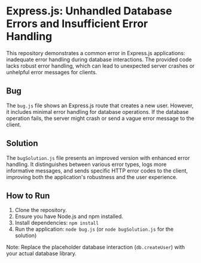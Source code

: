 # Express.js: Unhandled Database Errors and Insufficient Error Handling

This repository demonstrates a common error in Express.js applications: inadequate error handling during database interactions.  The provided code lacks robust error handling, which can lead to unexpected server crashes or unhelpful error messages for clients.

## Bug

The `bug.js` file shows an Express.js route that creates a new user.  However, it includes minimal error handling for database operations. If the database operation fails, the server might crash or send a vague error message to the client.

## Solution

The `bugSolution.js` file presents an improved version with enhanced error handling.  It distinguishes between various error types, logs more informative messages, and sends specific HTTP error codes to the client, improving both the application's robustness and the user experience.

## How to Run

1.  Clone the repository.
2.  Ensure you have Node.js and npm installed.
3.  Install dependencies: `npm install`
4.  Run the application: `node bug.js` (or `node bugSolution.js` for the solution)

Note: Replace the placeholder database interaction (`db.createUser`) with your actual database library.